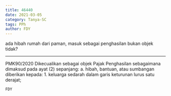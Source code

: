```yaml
---
title: 46440
date: 2021-03-05
category: Tanya-SC
tags: PPh
author: FDY
---
```


ada hibah rumah dari paman, masuk sebagai penghasilan bukan objek tidak?

---

PMK90/2020 Dikecualikan sebagai objek Pajak Penghasilan sebagaimana dimaksud pada ayat (2) sepanjang: a. hibah, bantuan, atau sumbangan diberikan kepada: 1. keluarga sedarah dalam garis keturunan lurus satu derajat;

`FDY`

